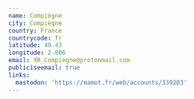 ```yaml
---
name: Compiègne
city: Compiègne
country: France
countrycode: fr
latitude: 49.43
longitude: 2.806
email: XR_Compiegne@protonmail.com
publiciseemail: true
links:
  mastodon: 'https://mamot.fr/web/accounts/339203'
---
```


